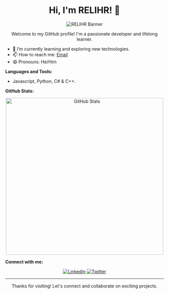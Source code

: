 <h1 align="center">Hi, I'm RELIHR! 👋</h1>

<p align="center">
  <img src="https://github.com/RELIHR/RELIHR/raw/main/assets/banner.gif" alt="RELIHR Banner">
</p>

<p align="center">Welcome to my GitHub profile! I'm a passionate developer and lifelong learner.</p>

- 🌱 I’m currently learning and exploring new technologies.
- 📫 How to reach me: [Email](mailto:relihr0@gmail.com)
- 😄 Pronouns: He/Him

**Languages and Tools:**

- Javascript, Python, C# & C++.

**GitHub Stats:**

<p align="center">
  <img src="https://github-readme-stats.vercel.app/api?username=RELIHR&show_icons=true&theme=radical" alt="GitHub Stats" width="500">
</p>

**Connect with me:**

<p align="center">
  <a href="https://linkedin.com/in/" target="_blank"><img src="https://img.shields.io/badge/-LinkedIn-%230077B5?style=flat&logo=linkedin&logoColor=white" alt="LinkedIn"></a>
  <a href="https://twitter.com/" target="_blank"><img src="https://img.shields.io/badge/-Twitter-%231DA1F2?style=flat&logo=twitter&logoColor=white" alt="Twitter"></a>
</p>

<hr>

<p align="center">Thanks for visiting! Let's connect and collaborate on exciting projects.</p>
